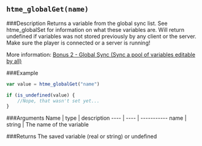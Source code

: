 ``htme_globalGet(name)``
--------------

###Description
Returns a variable from the global sync list.
See htme_globalSet for information on what these variables are. Will return undefined if variables was not stored previously by any client or the server.
Make sure the player is connected or a server is running!

More information: [Bonus 2 - Global Sync (Sync a pool of variables editable by all)](tutorial/14_globalsync)

###Example

```javascript
var value = htme_globalGet("name")

if (is_undefined(value) {
    //Nope, that wasn't set yet...
}
```


###Arguments
Name | type | description
---- | ---- | -----------
name | string | The name of the variable

###Returns
The saved variable (real or string) or undefined